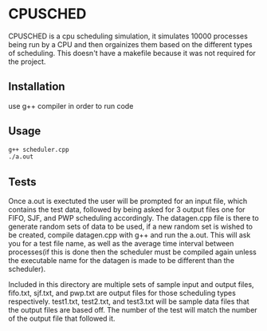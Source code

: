 # CPUSCHED
CPUSCHED is a cpu scheduling simulation, it simulates 10000 processes being run by a CPU and then orgainizes them based on the different 
types of scheduling. This doesn't have a makefile because it was not required for the project.

## Installation
use g++ compiler in order to run code

## Usage
```bash
g++ scheduler.cpp
./a.out
```
## Tests
Once a.out is exectuted the user will be prompted for an input file, which contains the test data, followed by 
being asked for 3 output files one for FIFO, SJF, and PWP scheduling accordingly.
The datagen.cpp file is there to generate random sets of data to be used, if a new random set is wished to be created,
compile datagen.cpp with g++ and run the a.out. This will ask you for a test file name, as well as the average time interval
between processes(if this is done then the scheduler must be compiled again unless the executable name for the datagen is 
made to be different than the scheduler).

Included in this directory are multiple sets of sample input and output files, fifo.txt, sjf.txt, and pwp.txt are output files
for those scheduling types respectively. test1.txt, test2.txt, and test3.txt will be sample data files that the output files 
are based off. The number of the test will match the number of the output file that followed it.
